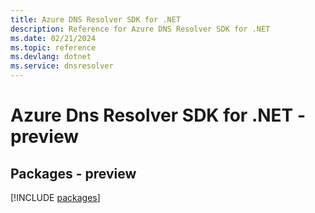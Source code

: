 ```yaml
---
title: Azure DNS Resolver SDK for .NET
description: Reference for Azure DNS Resolver SDK for .NET
ms.date: 02/21/2024
ms.topic: reference
ms.devlang: dotnet
ms.service: dnsresolver
---
```

# Azure Dns Resolver SDK for .NET - preview
## Packages - preview
[!INCLUDE [packages](dns-resolver-index.md)]
